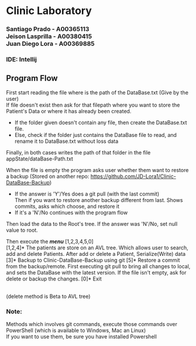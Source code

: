 # Clinic Laboratory
### Santiago Prado - A00365113 <br>Jeison Lasprilla - A00380415 <br>Juan Diego Lora - A00369885 
### IDE: Intellij
## Program Flow
First start reading the file where is the path of the DataBase.txt (Give by the user)<br>
If file doesn't exist then ask for that filepath where you want to store the Patient's Data or where it has already been created.

* If the folder given doesn't contain any file, then create the DataBase.txt file.
* Else, check if the folder just contains the DataBase file to read, and rename it to DataBase.txt without loss data<br>

Finally, in both cases writes the path of that folder in the file appState/dataBase-Path.txt<br>

When the file is empty the program asks user whether them want to restore a backup (Stored on another repo: https://github.com/JD-Lora1/Clinic-DataBase-Backup)

- If the answer is 'Y'/Yes does a git pull (with the last commit)<br>
Then if you want to restore another backup different from last. Shows commits, asks which choose, and restore it<br>
- If it's a 'N'/No continues with the program flow

Then load the data to the Root's tree. If the answer was 'N'/No, set null value to root.

Then execute the _**menu**_ [1,2,3,4,5,0]<br>
[1,2,4]* The patients are store on an AVL tree. Which allows user to search, add and delete Patients.
After add or delete a Patient, Serialize(Write) data
[3]* Backup to Clinic-DataBase-Backup using git
[5]* Restore a commit from the backup/remote. First executing git pull to bring all changes to local, and sets the DataBase with the latest version.
If the file isn't empty, ask for delete or backup the changes.
[0]* Exit

<br>(delete method is Beta to AVL tree)
<br>
### Note:
Methods which involves git commands, execute those commands over PowerShell (which is available to Windows, Mac an Linux)<br>
If you want to use them, be sure you have installed Powershell
